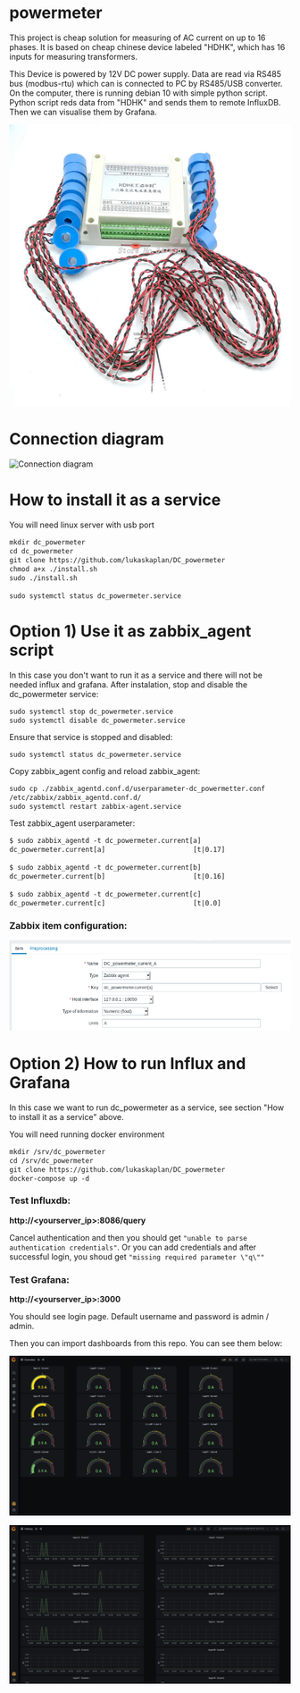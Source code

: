 # powermeter

This project is cheap solution for measuring of AC current on up to 16 phases. It is based on cheap chinese device labeled "HDHK", which has 16 inputs for measuring transformers.

This Device is powered by 12V DC power supply. Data are read via RS485 bus (modbus-rtu) which can is connected to PC by RS485/USB converter. On the computer, there is running debian 10 with simple python script. Python script reds data from "HDHK" and sends them to remote InfluxDB. Then we can visualise them by Grafana.

![hdhk - chinese rs485 ampermeter](https://github.com/lukaskaplan/DC_powermeter/blob/master/images/HDHK.jpg) 

# Connection diagram
![Connection diagram](https://github.com/lukaskaplan/DC_powermeter/blob/master/powermeter.svg)

# How to install it as a service
You will need linux server with usb port

```
mkdir dc_powermeter
cd dc_powermeter
git clone https://github.com/lukaskaplan/DC_powermeter
chmod a+x ./install.sh
sudo ./install.sh

sudo systemctl status dc_powermeter.service
```
# Option 1) Use it as zabbix_agent script
In this case you don't want to run it as a service and there will not be needed influx and grafana.
After instalation, stop and disable the dc_powermeter service:

```
sudo systemctl stop dc_powermeter.service
sudo systemctl disable dc_powermeter.service
``` 

Ensure that service is stopped and disabled:

```
sudo systemctl status dc_powermeter.service
```

Copy zabbix_agent config and reload zabbix_agent:

```
sudo cp ./zabbix_agentd.conf.d/userparameter-dc_powermetter.conf /etc/zabbix/zabbix_agentd.conf.d/
sudo systemctl restart zabbix-agent.service
```

Test zabbix_agent userparameter:

```
$ sudo zabbix_agentd -t dc_powermeter.current[a]
dc_powermeter.current[a]                      [t|0.17]

$ sudo zabbix_agentd -t dc_powermeter.current[b]
dc_powermeter.current[b]                      [t|0.16]

$ sudo zabbix_agentd -t dc_powermeter.current[c]
dc_powermeter.current[c]                      [t|0.0]

```
### Zabbix item configuration:

![Zabbix item configuration](https://github.com/lukaskaplan/DC_powermeter/blob/master/images/zabbix_item.png) 


# Option 2) How to run Influx and Grafana
In this case we want to run dc_powermeter as a service, see section "How to install it as a service" above.

You will need running docker environment

```
mkdir /srv/dc_powermeter
cd /srv/dc_powermeter
git clone https://github.com/lukaskaplan/DC_powermeter
docker-compose up -d
```

### Test Influxdb:

**http://<yourserver_ip>:8086/query**

Cancel authentication and then you should get `"unable to parse authentication credentials"`. Or you can add credentials and after successful login, you shoud get `"missing required parameter \"q\""`


### Test Grafana:

**http://<yourserver_ip>:3000**

You should see login page. Default username and password is admin / admin.

Then you can import dashboards from this repo. You can see them below:

![Grafana owerview dashboard screenshot](https://github.com/lukaskaplan/DC_powermeter/blob/master/images/screenshot1.png)

![Grafana history dashboard screenshot](https://github.com/lukaskaplan/DC_powermeter/blob/master/images/screenshot2.png)



